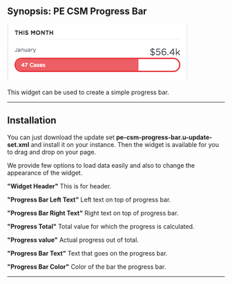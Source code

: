 ## Synopsis: PE CSM Progress Bar

![alt text](../images/pe-csm-progressbar.png "PE CSM Progress Bar")

This widget can be used to create a simple progress bar.

***

## Installation

You can just download the update set **pe-csm-progress-bar.u-update-set.xml** and install it on your instance. Then the widget is available for you to drag and drop on your page.

We provide few options to load data easily and also to change the appearance of the widget.

**"Widget Header"** This is for header.

**"Progress Bar Left Text"** Left text on top of progress bar.

**"Progress Bar Right Text"** Right text on top of progress bar.

**"Progress Total"** Total value for which the progress is calculated.

**"Progress value"** Actual progress out of total.

 **"Progress Bar Text"** Text that goes on the progress bar.

 **"Progress Bar Color"** Color of the bar the progress bar.

***






